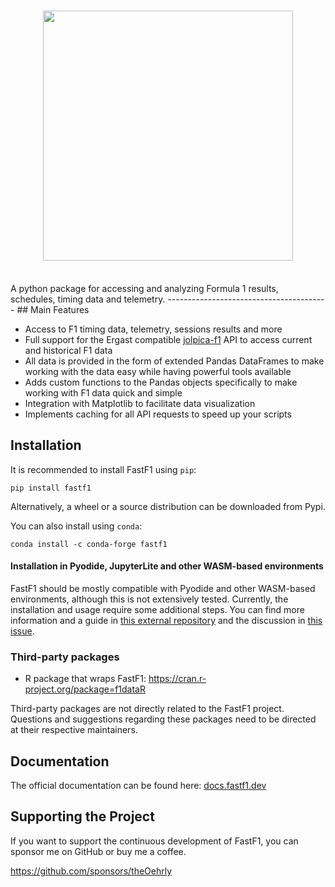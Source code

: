 <h1 align="center">
<img src="https://automobilist.com/cdn/shop/files/ATM_Story_Image_rb18-story-image-PROD01004130.png?v=1683727051&width=1170" width="400">
</h1><br>
A python package for accessing and analyzing Formula 1 results,
schedules, timing data and telemetry.
----------------------------------------
## Main Features

- Access to F1 timing data, telemetry, sessions results and more
- Full support for the Ergast compatible [jolpica-f1](https://github.com/jolpica/jolpica-f1/blob/main/docs/README.md) API to access current and
  historical F1 data
- All data is provided in the form of extended Pandas DataFrames to make
  working with the data easy while having powerful tools available
- Adds custom functions to the Pandas objects specifically to make working
  with F1 data quick and simple
- Integration with Matplotlib to facilitate data visualization
- Implements caching for all API requests to speed up your scripts


## Installation

It is recommended to install FastF1 using `pip`:

```commandline
pip install fastf1
```

Alternatively, a wheel or a source distribution can be downloaded from Pypi.

You can also install using `conda`:

```commandline
conda install -c conda-forge fastf1
```

#### Installation in Pyodide, JupyterLite and other WASM-based environments

FastF1 should be mostly compatible with Pyodide and other WASM-based 
environments, although this is not extensively tested. Currently, the 
installation and usage require some additional steps. You can find more 
information and a guide in
[this external repository](https://github.com/f1datajunkie/jupyterlite-fastf1)
and the discussion in [this issue](https://github.com/theOehrly/Fast-F1/issues/667).

### Third-party packages

- R package that wraps FastF1: https://cran.r-project.org/package=f1dataR

Third-party packages are not directly related to the FastF1 project. Questions 
and suggestions regarding these packages need to be directed at their 
respective maintainers.

## Documentation

The official documentation can be found here:
[docs.fastf1.dev](https://docs.fastf1.dev)


## Supporting the Project

If you want to support the continuous development of FastF1, you can sponsor me
on GitHub or buy me a coffee.

https://github.com/sponsors/theOehrly
